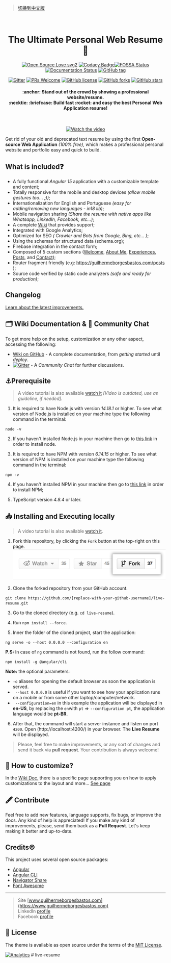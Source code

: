 > [切换到中文版](https://github.com/guilhermeborgesbastos/live-resume/blob/master/README-ZH.md)

<h1 align="center">
  <br>
  The Ultimate Personal Web Resume📃
  <br>
</h1>

<div align="center">
  
[![Open Source Love svg2](https://badges.frapsoft.com/os/v2/open-source.svg?v=103)](https://GitHub.com/guilhermeborgesbastos/live-resume/stargazers/) [![Codacy Badge](https://app.codacy.com/project/badge/Grade/6f04e1e3103a4af58e5398e23106bb93)](https://www.codacy.com/manual/guilhermeborgesbastos/live-resume?utm_source=github.com&amp;utm_medium=referral&amp;utm_content=guilhermeborgesbastos/live-resume&amp;utm_campaign=Badge_Grade)[![FOSSA Status](https://app.fossa.com/api/projects/git%2Bgithub.com%2Fguilhermeborgesbastos%2Flive-resume.svg?type=shield)](https://app.fossa.com/projects/git%2Bgithub.com%2Fguilhermeborgesbastos%2Flive-resume?ref=badge_shield) [![Documentation Status](https://readthedocs.org/projects/ansicolortags/badge/?version=latest)](https://github.com/guilhermeborgesbastos/live-resume/wiki) [![GitHub tag](https://img.shields.io/github/tag/guilhermeborgesbastos/live-resume.svg)](https://github.com/guilhermeborgesbastos/live-resume/tags/)

 [![Gitter](https://badges.gitter.im/live-resume/community.svg)](https://gitter.im/live-resume/community?utm_source=badge&utm_medium=badge&utm_campaign=pr-badge) [![PRs Welcome](https://img.shields.io/badge/PRs-welcome-brightgreen.svg?style=flat-square)](http://makeapullrequest.com) [![GitHub license](https://img.shields.io/github/license/Naereen/StrapDown.js.svg)](https://opensource.org/licenses/MIT) [![GitHub forks](https://img.shields.io/github/forks/guilhermeborgesbastos/live-resume.svg?style=social&label=Fork&maxAge=259100)](https://GitHub.com/guilhermeborgesbastos/live-resume/network/) [![GitHub stars](https://img.shields.io/github/stars/guilhermeborgesbastos/live-resume.svg?style=social&label=Star&maxAge=259100)](https://GitHub.com/guilhermeborgesbastos/live-resume/stargazers/)

</div>

<h4 align="center">
:anchor: Stand out of the crowd by showing a professional website/resume.
  <br>:necktie: :briefcase: Build fast :rocket: and easy the best Personal Web Application resume!
</h4>

<div align="center">
<br>

[![Watch the video](/markdown/LiveResumeGuilhermeBorgesBastos-v7.1.gif)](https://guilhermeborgesbastos.com/?source=github)

</div>

Get rid of your old and deprecated text resume by using the first **Open-source Web Application** _(100% free)_, which makes a professional personal website and portfolio easy and quick to build.

## What is included❓

* A fully functional _Angular 15_ application with a customizable template and content;
* Totally responsive for the mobile and desktop devices _(allow mobile gestures too... ;))_;
* Internationalization for English and Portuguese _(easy for adding/removing new languages - in18 lib)_;
* Mobile navigation sharing _(Share the resume with native apps like Whatsapp, LinkedIn, Facebook, etc...)_;
* A complete [Wiki](https://github.com/guilhermeborgesbastos/live-resume/wiki) that provides support;
* Integrated with Google Analytics;
* Optimized for SEO  _( Crawler and Bots from Google, Bing, etc... )_;
* Using the schemas for structured data (schema.org);
* Firebase integration in the contact form;
* Composed of 5 custom sections ([Welcome](https://guilhermeborgesbastos.com/), [About Me](https://guilhermeborgesbastos.com/about), [Experiences](https://guilhermeborgesbastos.com/experience), [Posts](https://guilhermeborgesbastos.com/posts), and [Contact](https://guilhermeborgesbastos.com/contact));
* Router fragment friendly (e.g: https://guilhermeborgesbastos.com/posts );
* Source code verified by static code analyzers _(safe and ready for production)_;

## Changelog
[Learn about the latest improvements.](https://github.com/guilhermeborgesbastos/live-resume/CHANGELOG.md)

## 🗂 Wiki Documentation & 💬 Community Chat

To get more help on the setup, customization or any other aspect, accessing the following:

* [Wiki on GitHub](https://github.com/guilhermeborgesbastos/live-resume/wiki) - A complete documentation, from _getting started_ until _deploy_.
* [![Gitter](https://badges.gitter.im/live-resume/community.svg)](https://gitter.im/live-resume/community?utm_source=badge&utm_medium=badge&utm_campaign=pr-badge) - A _Community Chat_ for further discussions.

## ⚓Prerequisite

> A video tutorial is also available [watch it](https://youtu.be/SmSCux_qx_Q) _[Video is outdated, use as guideline, if needed]_.

1. It is required to have Node.js with version _14.18.1_ or higher. To see what version of Node.js is installed on your machine type the following command in the terminal:
```
node -v
```

2. If you haven't installed Node.js in your machine then go to [this link](https://nodejs.org/en/download/) in order to install node.

3. It is required to have NPM with version _6.14.15_ or higher. To see what version of NPM is installed on your machine type the following command in the terminal:
```
npm -v
```

4. If you haven't installed NPM in your machine then go to [this link](https://www.npmjs.com/get-npm) in order to install NPM;

5. TypeScript version _4.8.4_ or later. 

## 📥 Installing and Executing locally

> A video tutorial is also available [watch it](https://youtu.be/SmSCux_qx_Q).

1. Fork this repository, by clicking the `Fork` button at the top-right on this page.
[![Learn how to fork GitHub projects](/markdown/fork.png?cache=off)](https://guides.github.com/activities/forking/)

2. Clone the forked repository from your GitHub account.
```
git clone https://github.com/[replace-with-your-github-username]/live-resume.git
```

3. Go to the cloned directory (e.g. `cd live-resume`).

4. Run `npm install --force`.

5. Inner the folder of the cloned project, start the application:
```
ng serve -o --host 0.0.0.0 --configuration en
```

**P.S:** In case of `ng` command is not found,  run the follow command:
```
npm install -g @angular/cli
```

**Note:** the optional parameters:
* `-o` aliases for opening the default browser as soon the application is served.
* ` --host 0.0.0.0` is useful if you want to see how your application runs on a mobile or from some other laptop/computer/network. 
* ` --configuration=en` in this example the application will be displayed in **en-US**, by replacing the `en`with `pt` => `--configuration pt`, the application language would be **pt-BR**. 

6. After that, the command will start a server instance and listen on port `4200`. Open (http://localhost:4200/) in your browser. The **Live Resume** will be displayed.

> Please, feel free to make improvements, or any sort of changes and send it back via **pull request**. Your contribution is always welcome!

## 🔨 How to customize?

In the [Wiki Doc.](https://github.com/guilhermeborgesbastos/live-resume/wiki/applying-customizations) there is a specific page supporting you on how to apply customizations to the layout and more... [See page](https://github.com/guilhermeborgesbastos/live-resume/wiki/applying-customizations)

## 🖋 Contribute

Feel free to add new features, language supports, fix bugs, or improve the docs. Any kind of help is appreciated! If you make any kind of improvements, please, send them back as a **Pull Request**. Let's keep making it better and up-to-date.

## Credits©️

This project uses several open source packages:

- [Angular](https://github.com/angular)
- [Angular CLI](https://cli.angular.io)
- [Navigator Share](https://www.npmjs.com/package/ng-navigator-share)
- [Font Awesome](https://fontawesome.com)

---

> Site [www.guilhermeborgesbastos.com](https://www.guilhermeborgesbastos.com)<br>
> LinkedIn [profile](https://www.linkedin.com/in/guilhermeborgesbastos)<br>
> Facebook [profile](https://www.facebook.com/guilherme.borgesbastos)

## 📝 License

The theme is available as open source under the terms of the [MIT License](https://opensource.org/licenses/MIT).

[![Analytics](https://ga-beacon.appspot.com/UA-168686195-1/live-resume/home-page?pixel)](https://github.com/igrigorik/ga-beacon)
#   l i v e - r e s u m e 
 
 